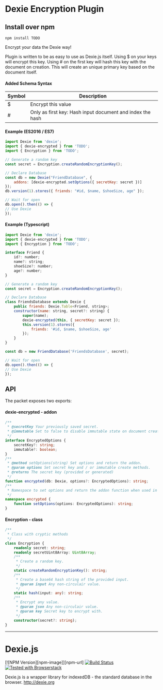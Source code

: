 Dexie Encryption Plugin
======

Install over npm
----------------
```
npm install TODO
```

Encrypt your data the Dexie way!

Plugin is written to be as easy to use as Dexie.js itself.
Using $ on your keys will encrypt this key.
Using # on the first key will hash this key with the document on creation.
This will create an unique primary key based on the document itself.

#### Added Schema Syntax
Symbol | Description
----- | ------
$ | Encrypt this value
\# | Only as first key: Hash input document and index the hash

#### Example (ES2016 / ES7)
```js
import Dexie from 'dexie';
import { dexie-encrypted } from 'TODO';
import { Encryption } from 'TODO';

// Generate a random key
const secret = Encryption.createRandomEncryptionKey();

// Declare Database
const db = new Dexie("FriendDatabase", {
    addons: [dexie-encrypted.setOptions({ secretKey: secret })]
});
db.version(1).stores({ friends: "#id, $name, $shoeSize, age" });

// Wait for open
db.open().then(() => {
// Use Dexie
});
```

#### Example (Typescript)
```js
import Dexie from 'dexie';
import { dexie-encrypted } from 'TODO';
import { Encryption } from 'TODO';

interface Friend {
    id?: number;
    name?: string;
    shoeSize?: number;
    age?: number;
}

// Generate a random key
const secret = Encryption.createRandomEncryptionKey();

// Declare Database
class FriendsDatabase extends Dexie {
    public friends: Dexie.Table<Friend, string>;
    constructor(name: string, secret?: string) {
        super(name);
        dexie-encrypted(this, { secretKey: secret });
        this.version(1).stores({
            friends: '#id, $name, $shoeSize, age'
        });
    }
}

const db = new FriendDatabase('FriendsDatabase', secret);

// Wait for open
db.open().then(() => {
// Use Dexie
});

```
API
---

The packet exposes two exports:

#### dexie-encrypted - addon
```ts
/**
 * @secretKey Your previously saved secret.
 * @immutable Set to false to disable immutable state on document creation and updates.
 */
interface EncryptedOptions {
    secretKey?: string;
    immutable?: boolean;
}
/** 
 * @method setOptions(string) Set options and return the addon.
 * @param options Set secret key and / or immutable create methods.
 * @returns The secret key (provided or generated)
 */ 
function encrypted(db: Dexie, options?: EncryptedOptions): string;
/**
 * Namespace to set options and return the addon function when used in (ES2016 / ES7)
 */ 
namespace encrypted {
    function setOptions(options: EncryptedOptions): string;
}
```

#### Encryption - class
```ts
/**
 * Class with cryptic methods
 */
class Encryption {
    readonly secret: string;
    readonly secretUint8Array: Uint8Array;
    /**
     * Create a random key.
     */
    static createRandomEncryptionKey(): string;
    /**
     * Create a base64 hash string of the provided input.
     * @param input Any non-circulair value.
     */
    static hash(input: any): string;
    /**
     * Encrypt any value.
     * @param json Any non-circulair value.
     * @param key Secret key to encrypt with.
     */
    constructor(secret?: string);
}
```
---------------------------------------------------

Dexie.js
========

[![NPM Version][npm-image]][npm-url] [![Build Status](https://travis-ci.org/dfahlander/Dexie.js.svg?branch=master)](https://travis-ci.org/dfahlander/Dexie.js)[![Tested with Browserstack](http://dexie.org/assets/images/tested-with-browserstack2.png)](https://www.browserstack.com)

Dexie.js is a wrapper library for indexedDB - the standard database in the browser. http://dexie.org


